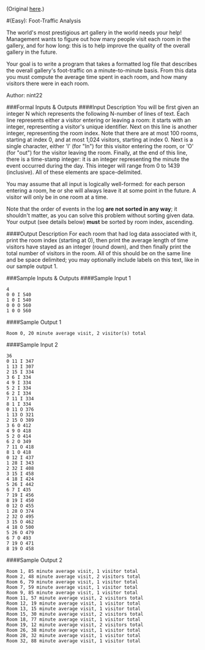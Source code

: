 (Original [here](http://www.reddit.com/r/dailyprogrammer/comments/1iambu/071513_challenge_133_easy_foottraffic_analysis/).)

#(Easy): Foot-Traffic Analysis

The world's most prestigious art gallery in the world needs your help! Management wants to figure out how many people visit each room in the gallery, and for how long: this is to help improve the quality of the overall gallery in the future.

Your goal is to write a program that takes a formatted log file that describes the overall gallery's foot-traffic on a minute-to-minute basis. From this data you must compute the average time spent in each room, and how many visitors there were in each room.

Author: nint22

###Formal Inputs & Outputs
####Input Description
You will be first given an integer N which represents the following N-number of lines of text. Each line represents either a visitor entering or leaving a room: it starts with an integer, representing a visitor's unique identifier. Next on this line is another integer, representing the room index. Note that there are at most 100 rooms, starting at index 0, and at most 1,024 visitors, starting at index 0. Next is a single character, either 'I' (for "In") for this visitor entering the room, or 'O' (for "out") for the visitor leaving the room. Finally, at the end of this line, there is a time-stamp integer: it is an integer representing the minute the event occurred during the day. This integer will range from 0 to 1439 (inclusive). All of these elements are space-delimited.

You may assume that all input is logically well-formed: for each person entering a room, he or she will always leave it at some point in the future. A visitor will only be in one room at a time.

Note that the order of events in the log **are not sorted in any way**; it shouldn't matter, as you can solve this problem without sorting given data. Your output (see details below) **must** be sorted by room index, ascending.

####Output Description
For each room that had log data associated with it, print the room index (starting at 0), then print the average length of time visitors have stayed as an integer (round down), and then finally print the total number of visitors in the room. All of this should be on the same line and be space delimited; you may optionally include labels on this text, like in our sample output 1.

###Sample Inputs & Outputs
####Sample Input 1
```
4
0 0 I 540
1 0 I 540
0 0 O 560
1 0 O 560
```
####Sample Output 1
```
Room 0, 20 minute average visit, 2 visitor(s) total
```
####Sample Input 2
```
36
0 11 I 347
1 13 I 307
2 15 I 334
3 6 I 334
4 9 I 334
5 2 I 334
6 2 I 334
7 11 I 334
8 1 I 334
0 11 O 376
1 13 O 321
2 15 O 389
3 6 O 412
4 9 O 418
5 2 O 414
6 2 O 349
7 11 O 418
8 1 O 418
0 12 I 437
1 28 I 343
2 32 I 408
3 15 I 458
4 18 I 424
5 26 I 442
6 7 I 435
7 19 I 456
8 19 I 450
0 12 O 455
1 28 O 374
2 32 O 495
3 15 O 462
4 18 O 500
5 26 O 479
6 7 O 493
7 19 O 471
8 19 O 458
```
####Sample Output 2
```
Room 1, 85 minute average visit, 1 visitor total
Room 2, 48 minute average visit, 2 visitors total
Room 6, 79 minute average visit, 1 visitor total
Room 7, 59 minute average visit, 1 visitor total
Room 9, 85 minute average visit, 1 visitor total
Room 11, 57 minute average visit, 2 visitors total
Room 12, 19 minute average visit, 1 visitor total
Room 13, 15 minute average visit, 1 visitor total
Room 15, 30 minute average visit, 2 visitors total
Room 18, 77 minute average visit, 1 visitor total
Room 19, 12 minute average visit, 2 visitors total
Room 26, 38 minute average visit, 1 visitor total
Room 28, 32 minute average visit, 1 visitor total
Room 32, 88 minute average visit, 1 visitor total
```